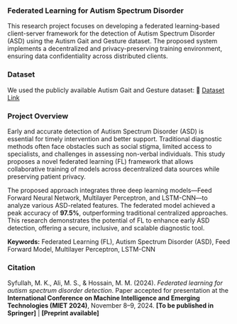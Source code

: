 ### **Federated Learning for Autism Spectrum Disorder**

This research project focuses on developing a federated learning-based client-server framework for the detection of Autism Spectrum Disorder (ASD) using the Autism Gait and Gesture dataset. The proposed system implements a decentralized and privacy-preserving training environment, ensuring data confidentiality across distributed clients.

### **Dataset**

We used the publicly available Autism Gait and Gesture dataset:
🔗 [Dataset Link](https://ijact.in/index.php/j/article/view/584)

### **Project Overview**

Early and accurate detection of Autism Spectrum Disorder (ASD) is essential for timely intervention and better support. Traditional diagnostic methods often face obstacles such as social stigma, limited access to specialists, and challenges in assessing non-verbal individuals. This study proposes a novel federated learning (FL) framework that allows collaborative training of models across decentralized data sources while preserving patient privacy.

The proposed approach integrates three deep learning models—Feed Forward Neural Network, Multilayer Perceptron, and LSTM-CNN—to analyze various ASD-related features. The federated model achieved a peak accuracy of **97.5%**, outperforming traditional centralized approaches. This research demonstrates the potential of FL to enhance early ASD detection, offering a secure, inclusive, and scalable diagnostic tool.

**Keywords:** Federated Learning (FL), Autism Spectrum Disorder (ASD), Feed Forward Model, Multilayer Perceptron, LSTM-CNN

### **Citation**

Syfullah, M. K., Ali, M. S., & Hossain, M. M. (2024). *Federated learning for autism spectrum disorder detection*. Paper accepted for presentation at the **International Conference on Machine Intelligence and Emerging Technologies (MIET 2024)**, November 8–9, 2024.
**\[To be published in Springer]** | **\[Preprint available]**
